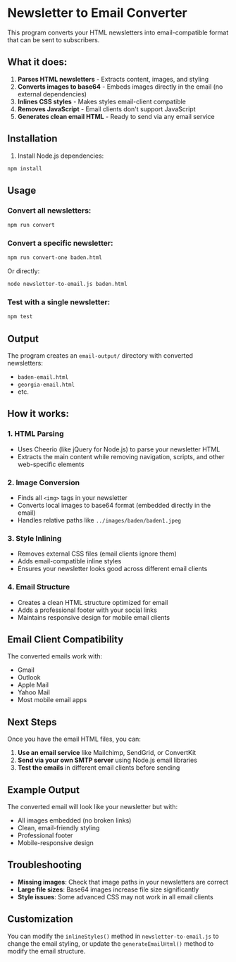 # Newsletter to Email Converter

This program converts your HTML newsletters into email-compatible format that can be sent to subscribers.

## What it does:

1. **Parses HTML newsletters** - Extracts content, images, and styling
2. **Converts images to base64** - Embeds images directly in the email (no external dependencies)
3. **Inlines CSS styles** - Makes styles email-client compatible
4. **Removes JavaScript** - Email clients don't support JavaScript
5. **Generates clean email HTML** - Ready to send via any email service

## Installation

1. Install Node.js dependencies:
```bash
npm install
```

## Usage

### Convert all newsletters:
```bash
npm run convert
```

### Convert a specific newsletter:
```bash
npm run convert-one baden.html
```

Or directly:
```bash
node newsletter-to-email.js baden.html
```

### Test with a single newsletter:
```bash
npm test
```

## Output

The program creates an `email-output/` directory with converted newsletters:
- `baden-email.html`
- `georgia-email.html`
- etc.

## How it works:

### 1. HTML Parsing
- Uses Cheerio (like jQuery for Node.js) to parse your newsletter HTML
- Extracts the main content while removing navigation, scripts, and other web-specific elements

### 2. Image Conversion
- Finds all `<img>` tags in your newsletter
- Converts local images to base64 format (embedded directly in the email)
- Handles relative paths like `../images/baden/baden1.jpeg`

### 3. Style Inlining
- Removes external CSS files (email clients ignore them)
- Adds email-compatible inline styles
- Ensures your newsletter looks good across different email clients

### 4. Email Structure
- Creates a clean HTML structure optimized for email
- Adds a professional footer with your social links
- Maintains responsive design for mobile email clients

## Email Client Compatibility

The converted emails work with:
- Gmail
- Outlook
- Apple Mail
- Yahoo Mail
- Most mobile email apps

## Next Steps

Once you have the email HTML files, you can:

1. **Use an email service** like Mailchimp, SendGrid, or ConvertKit
2. **Send via your own SMTP server** using Node.js email libraries
3. **Test the emails** in different email clients before sending

## Example Output

The converted email will look like your newsletter but with:
- All images embedded (no broken links)
- Clean, email-friendly styling
- Professional footer
- Mobile-responsive design

## Troubleshooting

- **Missing images**: Check that image paths in your newsletters are correct
- **Large file sizes**: Base64 images increase file size significantly
- **Style issues**: Some advanced CSS may not work in all email clients

## Customization

You can modify the `inlineStyles()` method in `newsletter-to-email.js` to change the email styling, or update the `generateEmailHtml()` method to modify the email structure. 
